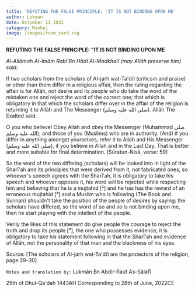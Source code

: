 ```yaml
---
title: 'REFUTING THE FALSE PRINCIPLE: "IT IS NOT BINDING UPON ME'
author: Lukman
date: Octomber 11 2022
category: Manhaj
image: /images/room_card.svg
---
```


**REFUTING THE FALSE PRINCIPLE: "IT IS NOT BINDING UPON ME**

_Al-Allãmah Al-Imãm Rabī'Bn Hãdī Al-Madkhalī (may Allãh preserve him) said:_

If two scholars from the scholars of Al-jarh wat-Ta'dīl (criticsm and praise) or other than them differ in a religious affair, then the ruling regarding the affair is for Allãh, not desire and its people who do take the word of the mistaken one and reject the word of the correct one; that which is obligatory in that which the scholars differ over in the affair of the religion is returning it to Allāh and The Messenger (صلى الله عليه وسلم). Allãh The Exalted said:

O you who believe! Obey Allah and obey the Messenger (Muhammad صلى الله عليه وسلم), and those of you (Muslims) who are in authority. (And) if you differ in anything amongst yourselves, refer it to Allah and His Messenger (صلى الله عليه وسلم), if you believe in Allah and in the Last Day. That is better and more suitable for final determination.
\[Sūratun-Nisã, verse: 59]

So the word of the two differing (scholars) will be looked into in light of the Sharī'ah and its principles that were derived from it, not fabricated ones, so whoever's speech agrees with the Sharī'ah, it is obligatory to take his speech and whoever opposes it, his word will be rejected while respecting him and believing that he is a mujtahid \[²] and he has has the reward of an erroneous mujtahid \[³] and a Muslim who is following (The Book and Sunnah) shouldn't take the position of the people of desires by saying: the scholars have differed, so the word of so and so is not binding upon me, then he start playing with the intellect of the people.

Verily the likes of this statement do give people the courage to reject the truth and drop its people \[⁴], the one who possesses evidence, it is obligatory to take his statement following in that the Sharī'ah and evidence of Allãh, not the personality of that man and the blackness of his eyes.

Source: \[The scholars of Al-jarh wat-Ta'dīl are the protectors of the religion, page 29–30]

`Notes and translation by:`
Lukmãn Bn Abdir-Rauf As-Sãlafī

29th of Dhul-Qa'dah 1443AH
Corresponding to 28th of June, 2022CE
